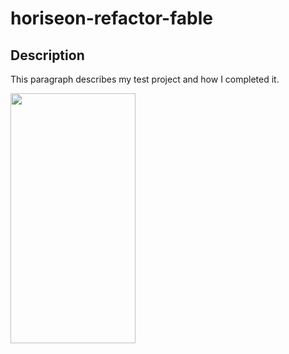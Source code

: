 # horiseon-refactor-fable

## Description

This paragraph describes my test project and how I completed it.

<img src="./assets/images/horiseon-site-snapshot.png" width="200" height="400">